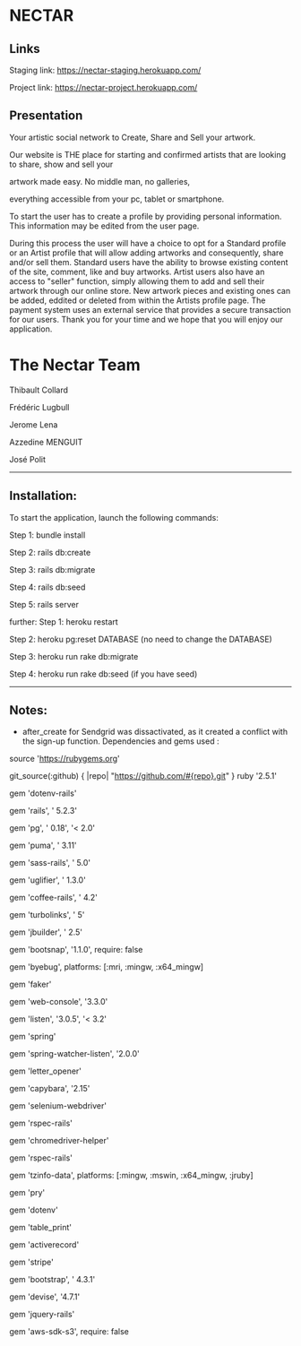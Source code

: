 # NECTAR


## Links


Staging link: https://nectar-staging.herokuapp.com/


Project link: https://nectar-project.herokuapp.com/

## Presentation


Your artistic social network to Create, Share and Sell your artwork.


Our website is THE place for starting and confirmed artists that are looking to share, show and sell your 

artwork made easy. No middle man, no galleries, 

everything accessible from your pc, tablet or smartphone.    

To start the user has to create a profile by providing personal information. This information may be edited from the user page. 

During this process the user will have a choice to opt for a Standard profile or an Artist profile that will allow adding artworks and consequently, share and/or sell them. 
Standard users have the ability to browse existing content of the site, comment, like and buy artworks. Artist users also have an access to "seller" function, 
simply allowing them to add and sell their artwork through our online store. 
New artwork pieces and existing ones can be added, eddited or deleted from within the Artists profile page. 
The payment system uses an external service that provides a secure transaction for our users.
Thank you for your time and we hope that you will enjoy our application.


# The Nectar Team

Thibault Collard

Frédéric Lugbull

Jerome Lena

Azzedine MENGUIT

José Polit



----------
## Installation:

To start the application, launch the following commands:


Step 1: bundle install

Step 2: rails db:create

Step 3: rails db:migrate

Step 4: rails db:seed

Step 5: rails server



further:
Step 1: heroku restart

Step 2: heroku pg:reset DATABASE (no need to change the DATABASE)

Step 3: heroku run rake db:migrate

Step 4: heroku run rake db:seed (if you have seed)


----------
## Notes:


 - after_create for Sendgrid was dissactivated, as it created a conflict with the sign-up function.
Dependencies and gems used :


source 'https://rubygems.org'

git_source(:github) { |repo| "https://github.com/#{repo}.git" }
ruby '2.5.1'


gem 'dotenv-rails'


gem 'rails', ' 5.2.3'


gem 'pg', ' 0.18', '< 2.0'


gem 'puma', ' 3.11'


gem 'sass-rails', ' 5.0'


gem 'uglifier', ' 1.3.0'


gem 'coffee-rails', ' 4.2'


gem 'turbolinks', ' 5'


gem 'jbuilder', ' 2.5'


gem 'bootsnap', '1.1.0', require: false


gem 'byebug', platforms: [:mri, :mingw, :x64_mingw]


gem 'faker'


gem 'web-console', '3.3.0'


gem 'listen', '3.0.5', '< 3.2'


gem 'spring'


gem 'spring-watcher-listen', '2.0.0'


gem 'letter_opener'


gem 'capybara', '2.15'


gem 'selenium-webdriver'


gem 'rspec-rails'


gem 'chromedriver-helper'


gem 'rspec-rails'


gem 'tzinfo-data', platforms: [:mingw, :mswin, :x64_mingw, :jruby]


gem 'pry' 


gem 'dotenv'


gem 'table_print'


gem 'activerecord' 


gem 'stripe'


gem 'bootstrap', ' 4.3.1'


gem 'devise', '4.7.1'


gem 'jquery-rails'


gem 'aws-sdk-s3', require: false
